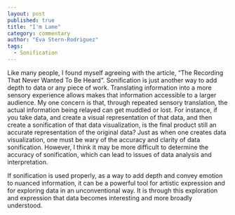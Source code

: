 ```yaml
---
layout: post
published: true
title: "I'm Lame"
category: commentary
author: "Eva Stern-Rodriguez"
tags: 
  - Sonification
---
```


Like many people, I found myself agreeing with the article,  “The Recording That Never Wanted To Be Heard”.    Sonification is just another way to add depth to data or any piece of work. Translating information into a more sensory experience allows makes that information accessible to a larger audience.  My one concern is that, through repeated sensory translation, the actual information being relayed can get muddled or lost.  For instance, if you take data, and create a visual representation of that data, and then create a sonification of that data visualization, is the final product still an accurate representation of the original data?  Just as when one creates data visualization, one must be wary of the accuracy and clarity of data sonification.  However, I think it may be more difficult to determine the accuracy of sonification, which can lead to issues of data analysis and interpretation.  

If sonification is used properly, as a way to add depth and convey emotion to nuanced information, it can be a powerful tool for artistic expression and for exploring data in an unconventional way.  It is through this exploration and expression that data becomes interesting and more broadly understood.